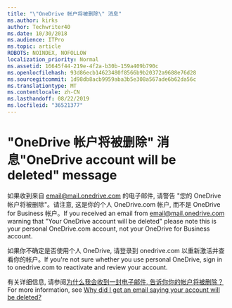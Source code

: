 ```yaml
---
title: "\"OneDrive 帐户将被删除\" 消息"
ms.author: kirks
author: Techwriter40
ms.date: 10/30/2018
ms.audience: ITPro
ms.topic: article
ROBOTS: NOINDEX, NOFOLLOW
localization_priority: Normal
ms.assetid: 16645f44-219e-4f2a-b30b-159a409b790c
ms.openlocfilehash: 93d86ecb14623480f8566b9b20372a9688e76d28
ms.sourcegitcommit: 1d98db8acb9959aba3b5e308a567ade6b62da56c
ms.translationtype: MT
ms.contentlocale: zh-CN
ms.lasthandoff: 08/22/2019
ms.locfileid: "36521377"
---
```

# <a name="onedrive-account-will-be-deleted-message"></a><span data-ttu-id="4cd3f-102">"OneDrive 帐户将被删除" 消息</span><span class="sxs-lookup"><span data-stu-id="4cd3f-102">"OneDrive account will be deleted" message</span></span>

<span data-ttu-id="4cd3f-103">如果收到来自 email@mail.onedrive.com 的电子邮件, 请警告 "您的 OneDrive 帐户将被删除"。请注意, 这是你的个人 OneDrive.com 帐户, 而不是 OneDrive for Business 帐户。</span><span class="sxs-lookup"><span data-stu-id="4cd3f-103">If you received an email from email@mail.onedrive.com warning that "Your OneDrive account will be deleted" please note this is your personal OneDrive.com account, not your OneDrive for Business account.</span></span> 
  
<span data-ttu-id="4cd3f-104">如果你不确定是否使用个人 OneDrive, 请登录到 onedrive.com 以重新激活并查看你的帐户。</span><span class="sxs-lookup"><span data-stu-id="4cd3f-104">If you're not sure whether you use personal OneDrive, sign in to onedrive.com to reactivate and review your account.</span></span>
  
<span data-ttu-id="4cd3f-105">有关详细信息, 请参阅[为什么我会收到一封电子邮件, 告诉你你的帐户将被删除？](https://go.microsoft.com/fwlink/?linkid=2036151&amp;clcid=0x409)</span><span class="sxs-lookup"><span data-stu-id="4cd3f-105">For more information, see [Why did I get an email saying your account will be deleted?](https://go.microsoft.com/fwlink/?linkid=2036151&amp;clcid=0x409)</span></span>
  


